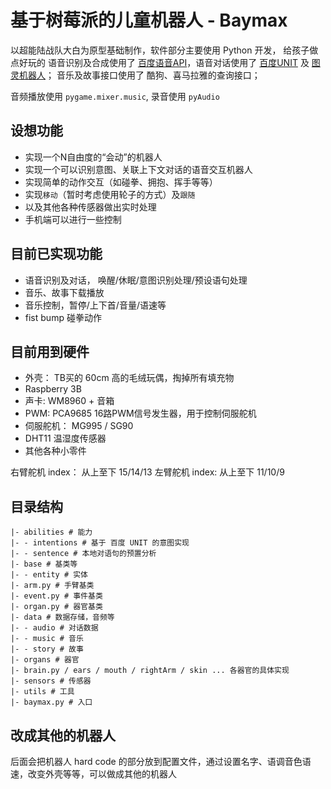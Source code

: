 # 基于树莓派的儿童机器人 - Baymax
以超能陆战队大白为原型基础制作，软件部分主要使用 Python 开发， 给孩子做点好玩的
语音识别及合成使用了 [百度语音API](http://ai.baidu.com)，语音对话使用了 [百度UNIT](https://ai.baidu.com/unit/home) 及 [图灵机器人](http://www.turingapi.com/)；
音乐及故事接口使用了 酷狗、喜马拉雅的查询接口；

音频播放使用 `pygame.mixer.music`, 录音使用 `pyAudio`

## 设想功能
* 实现一个N自由度的“会动”的机器人
* 实现一个可以识别意图、关联上下文对话的语音交互机器人
* 实现简单的动作交互（如碰拳、拥抱、挥手等等）
* 实现`移动`（暂时考虑使用轮子的方式）及`跟随`
* 以及其他各种传感器做出实时处理
* 手机端可以进行一些控制

## 目前已实现功能
* 语音识别及对话， 唤醒/休眠/意图识别处理/预设语句处理
* 音乐、故事下载播放
* 音乐控制，暂停/上下首/音量/语速等
* fist bump 碰拳动作

## 目前用到硬件
* 外壳： TB买的 60cm 高的毛绒玩偶，掏掉所有填充物
* Raspberry 3B
* 声卡: WM8960 + 音箱
* PWM: PCA9685  16路PWM信号发生器，用于控制伺服舵机
* 伺服舵机： MG995 / SG90
* DHT11 温湿度传感器
* 其他各种小零件

右臂舵机 index： 从上至下 15/14/13
左臂舵机 index:  从上至下 11/10/9

## 目录结构
```
|- abilities # 能力
|- - intentions # 基于 百度 UNIT 的意图实现
|- - sentence # 本地对语句的预置分析
|- base # 基类等
|- - entity # 实体
|- arm.py # 手臂基类
|- event.py # 事件基类
|- organ.py # 器官基类
|- data # 数据存储，音频等
|- - audio # 对话数据
|- - music # 音乐
|- - story # 故事
|- organs # 器官
|- brain.py / ears / mouth / rightArm / skin ... 各器官的具体实现
|- sensors # 传感器
|- utils # 工具
|- baymax.py # 入口
```

## 改成其他的机器人
后面会把机器人 hard code 的部分放到配置文件，通过设置名字、语调音色语速，改变外壳等等，可以做成其他的机器人 
